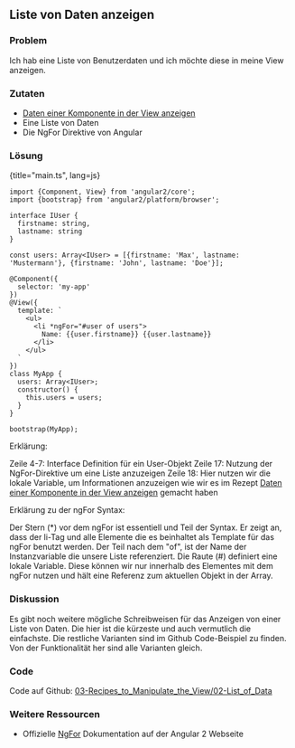 ## Liste von Daten anzeigen

### Problem

Ich hab eine Liste von Benutzerdaten und ich möchte diese in meine View anzeigen.

### Zutaten
* [Daten einer Komponente in der View anzeigen](#c03-show-data)
* Eine Liste von Daten
* Die NgFor Direktive von Angular

### Lösung

{title="main.ts", lang=js}
```
import {Component, View} from 'angular2/core';
import {bootstrap} from 'angular2/platform/browser';

interface IUser {
  firstname: string,
  lastname: string
}

const users: Array<IUser> = [{firstname: 'Max', lastname: 'Mustermann'}, {firstname: 'John', lastname: 'Doe'}];

@Component({
  selector: 'my-app'
})
@View({
  template: `
    <ul>
      <li *ngFor="#user of users">
        Name: {{user.firstname}} {{user.lastname}}
      </li>
    </ul>
  `
})
class MyApp {
  users: Array<IUser>;
  constructor() {
    this.users = users;
  }
}

bootstrap(MyApp);
```

Erklärung:

Zeile 4-7: Interface Definition für ein User-Objekt
Zeile 17: Nutzung der NgFor-Direktive um eine Liste anzuzeigen
Zeile 18: Hier nutzen wir die lokale Variable, um Informationen anzuzeigen wie wir es im Rezept [Daten einer Komponente in der View anzeigen](#c03-show-data) gemacht haben

Erklärung zu der ngFor Syntax:

Der Stern (\*) vor dem ngFor ist essentiell und Teil der Syntax. Er zeigt an, dass der li-Tag und alle Elemente die es beinhaltet als Template für das ngFor benutzt werden. Der Teil nach dem "of", ist der Name der Instanzvariable die unsere Liste referenziert. Die Raute (#) definiert eine lokale Variable. Diese können wir nur innerhalb des Elementes mit dem ngFor nutzen und hält eine Referenz zum aktuellen Objekt in der Array.

### Diskussion

Es gibt noch weitere mögliche Schreibweisen für das Anzeigen von einer Liste von Daten. Die hier ist die kürzeste und auch vermutlich die einfachste. Die restliche Varianten sind im Github Code-Beispiel zu finden. Von der Funktionalität her sind alle Varianten gleich.

### Code

Code auf Github: [03-Recipes\_to\_Manipulate\_the\_View/02-List\_of\_Data](https://github.com/jsperts/angular2_kochbuch_code/tree/master/03-Recipes_to_Manipulate_the_View/02-List_of_Data)

### Weitere Ressourcen

* Offizielle [NgFor](https://angular.io/docs/ts/latest/api/common/NgFor-directive.html) Dokumentation auf der Angular 2 Webseite

